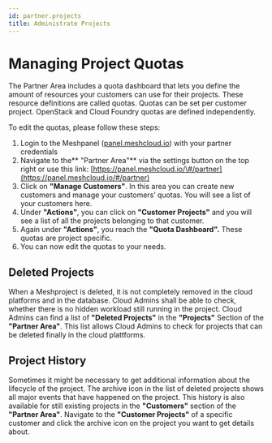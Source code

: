 ```yaml
---
id: partner.projects
title: Administrate Projects
---
```


# Managing Project Quotas

The Partner Area includes a quota dashboard that lets you define the amount of resources your customers can use for their projects. These resource definitions are called quotas. Quotas can be set per customer project. OpenStack and Cloud Foundry quotas are defined independently.

To edit the quotas, please follow these steps:

1. Login to the Meshpanel \([panel.meshcloud.io](https://panel.meshcloud.io)\) with your partner credentials
2. Navigate to the** "Partner Area"** via the settings button on the top right or use this link: [https://panel.meshcloud.io/\#/partner](https://panel.meshcloud.io/#/partner)
3. Click on **"Manage Customers"**. In this area you can create new customers and manage your customers’ quotas. You will see a list of your customers here.
4. Under **"Actions"**, you can click on **"Customer Projects"** and you will see a list of all the projects belonging to that customer.
5. Again under **"Actions"**, you reach the **"Quota Dashboard".** These quotas are project specific.
6. You can now edit the quotas to your needs.

## Deleted Projects

When a Meshproject is deleted, it is not completely removed in the cloud platforms and in the database. Cloud Admins shall be able to check, whether there is no hidden workload still running in the project. Cloud Admins can find a list of **"Deleted Projects"** in the **"Projects"** Section of the **"Partner Area"**. This list allows Cloud Admins to check for projects that can be deleted finally in the cloud plattforms.

## Project History

Sometimes it might be necessary to get additional information about the lifecycle of the project. The archive icon in the list of deleted projects shows all major events that have happened on the project. This history is also available for still existing projects in the **"Customers"** section of the **"Partner Area"**. Navigate to the **"Customer Projects"** of a specific customer and click the archive icon on the project you want to get details about.

